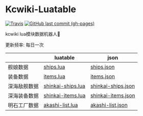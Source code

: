 # Kcwiki-Luatable

[![Travis](https://img.shields.io/travis/MZIchenjl/kcwiki-luatable.svg)](https://travis-ci.org/MZIchenjl/kcwiki-luatable)
[![GitHub last commit (gh-pages)](https://img.shields.io/github/last-commit/MZIchenjl/kcwiki-luatable/gh-pages.svg)](https://github.com/MZIchenjl/kcwiki-luatable/tree/gh-pages)

kcwiki lua模块数据机器人🤖️

更新频率: 每日一次

||luatable|json|
|-|-|-|
|舰娘数据|[ships.lua](https://mzichenjl.github.io/kcwiki-luatable/ships.lua)|[ships.json](https://mzichenjl.github.io/kcwiki-luatable/ships.json)|
|装备数据|[items.lua](https://mzichenjl.github.io/kcwiki-luatable/items.lua)|[items.json](https://mzichenjl.github.io/kcwiki-luatable/items.json)|
|深海敌舰数据|[shinkai-ships.lua](https://mzichenjl.github.io/kcwiki-luatable/shinkai-ships.lua)|[shinkai-ships.json](https://mzichenjl.github.io/kcwiki-luatable/shinkai-ships.json)|
|深海装备数据|[shinkai-items.lua](https://mzichenjl.github.io/kcwiki-luatable/shinkai-items.lua)|[shinkai-items.json](https://mzichenjl.github.io/kcwiki-luatable/shinkai-items.json)|
|明石工厂数据|[akashi-list.lua](https://mzichenjl.github.io/kcwiki-luatable/akashi-list.lua)|[akashi-list.json](https://mzichenjl.github.io/kcwiki-luatable/akashi-list.json)|

